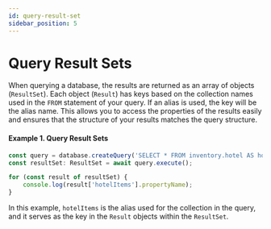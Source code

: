 ```yaml
---
id: query-result-set
sidebar_position: 5
---
```


# Query Result Sets 

When querying a database, the results are returned as an array of objects (`ResultSet`). Each object (`Result`) has keys based on the collection names used in the `FROM` statement of your query. If an alias is used, the key will be the alias name. This allows you to access the properties of the results easily and ensures that the structure of your results matches the query structure.

#### Example 1. Query Result Sets

```typescript
const query = database.createQuery('SELECT * FROM inventory.hotel AS hotelItems WHERE city="Medway"');
const resultSet: ResultSet = await query.execute();

for (const result of resultSet) {
    console.log(result['hotelItems'].propertyName);
}
```

In this example, `hotelItems` is the alias used for the collection in the query, and it serves as the key in the `Result` objects within the `ResultSet`.


